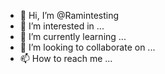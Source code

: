 - 👋 Hi, I’m @Ramintesting
- 👀 I’m interested in ...
- 🌱 I’m currently learning ...
- 💞️ I’m looking to collaborate on ...
- 📫 How to reach me ...

<!---
Ramintesting/Ramintesting is a ✨ special ✨ repository because its `README.md` (this file) appears on your GitHub profile.
You can click the Preview link to take a look at your changes.
--->
